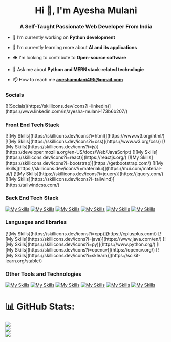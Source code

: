 <h1 align="center">Hi 👋, I'm Ayesha Mulani</h1>
<h3 align="center">A Self-Taught Passionate Web Developer From India</h3>

- 🔭 I’m currently working on **Python development**

- 🌱 I’m currently learning more about **AI and its applications**
- 👁️ I'm looking to contribute to **Open-source software**

- 💬 Ask me about **Python and MERN stack-related technologie**

- 📫 How to reach me **ayeshamulani495@gmail.com**

<h3 align="left">Socials</h3>
[![Socials](https://skillicons.dev/icons?i=linkedin)](https://www.linkedin.com/in/ayesha-mulani-173b6b207/)

<h3 align="left">Front End Tech Stack</h3>
[![My Skills](https://skillicons.dev/icons?i=html)](https://www.w3.org/html/)
[![My Skills](https://skillicons.dev/icons?i=css)](https://www.w3.org/css/)
[![My Skills](https://skillicons.dev/icons?i=js)](https://developer.mozilla.org/en-US/docs/Web/JavaScript)
[![My Skills](https://skillicons.dev/icons?i=react)](https://reactjs.org/)
[![My Skills](https://skillicons.dev/icons?i=bootstrap)](https://getbootstrap.com/)
[![My Skills](https://skillicons.dev/icons?i=materialui)](https://mui.com/material-ui/)
[![My Skills](https://skillicons.dev/icons?i=jquery)](https://jquery.com/)
[![My Skills](https://skillicons.dev/icons?i=tailwind)](https://tailwindcss.com/)

<h3 align="left">Back End Tech Stack</h3>

[![My Skills](https://skillicons.dev/icons?i=nodejs)](https://nodejs.org)
[![My Skills](https://skillicons.dev/icons?i=express)](https://expressjs.com)
[![My Skills](https://skillicons.dev/icons?i=mongodb)](https://www.mongodb.com/)
[![My Skills](https://skillicons.dev/icons?i=mysql)](https://www.mysql.com/)
[![My Skills](https://skillicons.dev/icons?i=php)](https://www.php.net/)
[![My Skills](https://skillicons.dev/icons?i=flask)](https://flask.palletsprojects.com/en/3.0.x/)

<h3 align="left">Languages and libraries</h3>
[![My Skills](https://skillicons.dev/icons?i=cpp)](https://cplusplus.com/)
[![My Skills](https://skillicons.dev/icons?i=java)](https://www.java.com/en/)
[![My Skills](https://skillicons.dev/icons?i=py)](https://www.python.org/)
[![My Skills](https://skillicons.dev/icons?i=opencv)](https://opencv.org/)
[![My Skills](https://skillicons.dev/icons?i=sklearn)](https://scikit-learn.org/stable/)

<h3 align="left">Other Tools and Technologies</h3>

[![My Skills](https://skillicons.dev/icons?i=git)](https://git-scm.com/)
[![My Skills](https://skillicons.dev/icons?i=github)](https://github.com/)
[![My Skills](https://skillicons.dev/icons?i=powershell)](https://docs.microsoft.com/en-us/powershell/)
[![My Skills](https://skillicons.dev/icons?i=vscode)](https://code.visualstudio.com/)
[![My Skills](https://skillicons.dev/icons?i=postman)](https://www.postman.com/)
[![My Skills](https://skillicons.dev/icons?i=netlify)](https://www.netlify.com/)

# 📊 GitHub Stats:

![](https://github-readme-stats.vercel.app/api?username=Ayesha289&theme=dark&hide_border=false&include_all_commits=false&count_private=false)<br/>
![](https://github-readme-streak-stats.herokuapp.com/?user=Ayesha289&theme=dark&hide_border=false)<br/>
![](https://github-readme-stats.vercel.app/api/top-langs/?username=Ayesha289&theme=dark&hide_border=false&include_all_commits=false&count_private=false&layout=compact)

